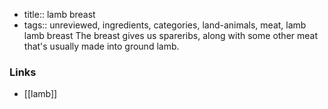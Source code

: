 - title:: lamb breast
- tags:: unreviewed, ingredients, categories, land-animals, meat, lamb
lamb breast The breast gives us spareribs, along with some other meat that's usually made into ground lamb.

### Links

* [[lamb]]
